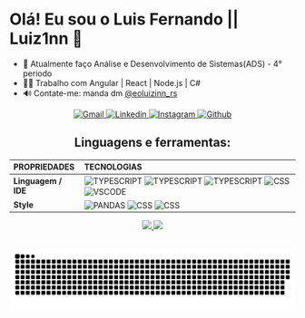 <h1>Olá! Eu sou o Luis Fernando || Luiz1nn 🤪</h1>

- 🏫 Atualmente faço Análise e Desenvolvimento de Sistemas(ADS) - 4° periodo
- 👨‍🎓 Trabalho com Angular | React | Node.js | C#
- 🔊  Contate-me: manda dm [@eoluizinn_rs](https://www.instagram.com/eoluizinn_rs/")

<div align="center">
        <a href="luisfernandobr2003@gmail.com" target="_blank">
            <img alt="Gmail"src="https://img.shields.io/badge/Gmail-D14836?style=for-the-badge&logo=gmail&logoColor=white">            
        </a>
        <a href="https://www.linkedin.com/in/luis-fernando-s-088b7011b/" target="_blank">
            <img alt="Linkedin" src="https://img.shields.io/badge/LinkedIn-0077B5?style=for-the-badge&logo=linkedin&logoColor=white">
        </a>
        <a href="https://www.instagram.com/eoluizinn_rs/?utm_medium=copy_link" target="_blank">
            <img alt="Instagram" src="https://img.shields.io/badge/Instagram-E4405F?style=for-the-badge&logo=instagram&logoColor=white">
        </a>
        <a href="https://github.com/Luiz1nn" target="_blank">
            <img alt="Github" src="https://img.shields.io/badge/GitHub-100000?style=for-the-badge&logo=github&logoColor=white">
        </a>
</div>


<h2 align="center">Linguagens e ferramentas:</h2>
<div style="display: inline_block;" align="center">

|  **PROPRIEDADES** | **TECNOLOGIAS** |
| :---------        |     :---------  |
|**Linguagem / IDE** | <img align="center" alt="TYPESCRIPT" height="30" src="https://img.shields.io/badge/TypeScript-3178C6?logo=TypeScript&logoColor=FFF&style=flat-square"> <img align="center" alt="TYPESCRIPT" height="30" src="https://shields.io/badge/JavaScript-F7DF1E?logo=JavaScript&logoColor=000&style=flat-square"> <img align="center" alt="TYPESCRIPT" height="30" src="https://img.shields.io/badge/Angular-DD0031?style=for-the-badge&logo=angular&logoColor=white"> <img align="center" alt="CSS" height="30" src="https://img.shields.io/badge/C%23-239120?style=for-the-badge&logo=c-sharp&logoColor=white"> <img align="center" alt="VSCODE" height="30" src="https://img.shields.io/badge/VSCode-blue?&style=for-the-badge&logo=visual-studio&logoColor=white"> |
 | **Style** |  <img align="center" alt="PANDAS" height="30" src="https://img.shields.io/badge/bootstrap-cc0066?&style=for-the-badge&logo=bootstrap&logoColor=white"> <img align="center" alt="CSS" height="30" src="https://img.shields.io/badge/css-007ACC?style=for-the-badge&logo=css3&logoColor=white">  <img align="center" alt="CSS" height="30" src="https://img.shields.io/badge/Sass-CC6699?style=for-the-badge&logo=sass&logoColor=white"> |

</div>
<div align="center">
  <a href="https://github.com/Luiz1nn">
  <img height="180em" src="https://github-readme-stats.vercel.app/api?username=Luiz1nn&show_icons=true&theme=dark&include_all_commits=true&count_private=true"/>
  <img height="180em" src="https://github-readme-stats.vercel.app/api/top-langs/?username=Luiz1nn&&layout=compact&hide=shell&theme=dark"/>
</div>
 <br/>
 
<div  align="center">
 
  ![Snake animation](https://github.com/Luiz1nn/Luiz1nn/blob/output/github-contribution-grid-snake.svg)
 
</div>
